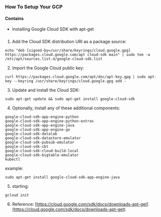 ### How To Setup Your GCP

#### Contains
- Installing Google Cloud SDK with apt-get 

#####
1. Add the Cloud SDK distribution URI as a package source: 
```
echo "deb [signed-by=/usr/share/keyrings/cloud.google.gpg] https://packages.cloud.google.com/apt cloud-sdk main" | sudo tee -a /etc/apt/sources.list.d/google-cloud-sdk.list
```
2. Import the Google Cloud public key:
```
curl https://packages.cloud.google.com/apt/doc/apt-key.gpg | sudo apt-key --keyring /usr/share/keyrings/cloud.google.gpg add -
```
3. Update and install the Cloud SDK:
```
sudo apt-get update && sudo apt-get install google-cloud-sdk
```
4. Optionally, install any of these additional components:
```
google-cloud-sdk-app-engine-python
google-cloud-sdk-app-engine-python-extras
google-cloud-sdk-app-engine-java
google-cloud-sdk-app-engine-go
google-cloud-sdk-datalab
google-cloud-sdk-datastore-emulator
google-cloud-sdk-pubsub-emulator
google-cloud-sdk-cbt
google-cloud-sdk-cloud-build-local
google-cloud-sdk-bigtable-emulator
kubectl
```
example:
```
sudo apt-get install google-cloud-sdk-app-engine-java
```

5. starting:
```
gcloud init
```

6. Reference: 
[https://cloud.google.com/sdk/docs/downloads-apt-get](https://cloud.google.com/sdk/docs/downloads-apt-get)


